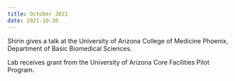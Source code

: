 ```yaml
---
title: October 2021
date: 2021-10-30
---
```


Shirin gives a talk at the University of Arizona College of Medicine Phoenix, Department of Basic Biomedical Sciences.  

Lab receives grant from the University of Arizona Core Facilities Pilot Program.

<!--more-->
